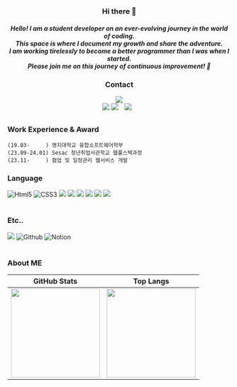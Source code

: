 <div align="center">

<h3> Hi there 👋 </h3>
<h5>Hello! I am a student developer on an ever-evolving journey in the world of coding.</br>
This space is where I document my growth and share the adventure. </br>
I am working tirelessly to become a better programmer than I was when I started.</br>
Please join me on this journey of continuous improvement! 🚀 </h5>

<h3>Contact</h3>
<a href="https://hits.seeyoufarm.com"><img src="https://hits.seeyoufarm.com/api/count/incr/badge.svg?url=https%3A%2F%2Fgithub.com%2Frhtjddls123&count_bg=%2379C83D&title_bg=%23555555&icon=&icon_color=%23E7E7E7&title=hits&edge_flat=false"/></a></br>
<a href="https://velog.io/@jjjk0605"><img src="https://img.shields.io/badge/velog-7fffd4?style=flat-square&logo=velog&logoColor=white"/></a> 
<a href="https://www.instagram.com/jjjk0605/"><img src="https://img.shields.io/badge/Instagram-E4405F?style=flat-square&logo=Instagram&logoColor=white"/></a> 
<a href="mailto:goseongin2@gmail.com"><img src="https://img.shields.io/badge/Gmail-d14836?style=flat-square&logo=Gmail&logoColor=white&link=mailto:goseongin2@gmail.com"
style="height : auto; margin-left : 10px; margin-right : 10px;"/></a>
</div>

## 

### Work Experience & Award
```
(19.03-     ) 명지대학교 융합소프트웨어학부
(23.09-24.01) Sesac 청년취업사관학교 웹풀스텍과정
(23.11-     ) 협업 및 일정관리 웹서비스 개발
```

### Language
<div>
	<img alt="Html5" src ="https://img.shields.io/badge/HTML5-E34F26.svg?&style=for-the-badge&logo=Html5&logoColor=white"/>
	<img alt="CSS3" src ="https://img.shields.io/badge/CSS3-1572B6.svg?&style=for-the-badge&logo=CSS3&logoColor=white"/>
	<img src="https://img.shields.io/badge/Java-007396?style=for-the-badge&logo=Java&logoColor=white"/>
	<img src="https://img.shields.io/badge/r-276DC3?style=for-the-badge&logo=r&logoColor=white"/>
	<img src="https://img.shields.io/badge/Python-3776AB?style=for-the-badge&logo=Python&logoColor=white"> 
	<img src="https://img.shields.io/badge/JavaScript-F7DF1E?style=for-the-badge&logo=JavaScript&logoColor=white">
	<img src="https://img.shields.io/badge/Kotlin-7F52FF?style=for-the-badge&logo=Kotlin&logoColor=white">
	<img src="https://img.shields.io/badge/Unity-000000?style=for-the-badge&logo=Unity&logoColor=white"> 
</div>
</br>

### Etc..
<div>
<img src="https://img.shields.io/badge/Oracle-F80000?style=for-the-badge&logo=Unity&logoColor=white">
<img alt="Github" src ="https://img.shields.io/badge/GitHub-181717.svg?&style=for-the-badge&logo=GitHub&logoColor=white"/>
<img alt="Notion" src ="https://img.shields.io/badge/Notion-000000.svg?&style=for-the-badge&logo=Notion&logoColor=white"/>
</br></br>

### About ME
| GitHub Stats | Top Langs |
|:--:|:--:|
| <img src="https://github-readme-stats.vercel.app/api?username=rhtjddls123&show_icons=true&theme=radical" height="200px"/> | <img src="https://github-readme-stats.vercel.app/api/top-langs/?username=rhtjddls123&layout=compact&theme=tokyonight" height="200px"/> |
